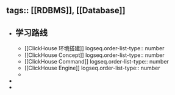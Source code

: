 tags:: [[RDBMS]], [[Database]] 
---

- ## 学习路线
	- [[ClickHouse 环境搭建]]
	  logseq.order-list-type:: number
	- [[ClickHouse Concept]]
	  logseq.order-list-type:: number
	- [[ClickHouse Command]]
	  logseq.order-list-type:: number
	- [[ClickHouse Engine]]
	  logseq.order-list-type:: number
	-
-
-